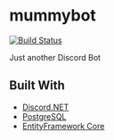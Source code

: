 # mummybot

[![Build Status](https://travis-ci.org/mummy603/mummybot.svg?branch=master)](https://travis-ci.org/mummy603/mummybot)

Just another Discord Bot

## Built With
* [Discord.NET](https://github.com/RogueException/Discord.Net)
* [PostgreSQL](https://www.postgresql.org/)
* [EntityFramework Core](https://docs.microsoft.com/en-us/ef/core/)
